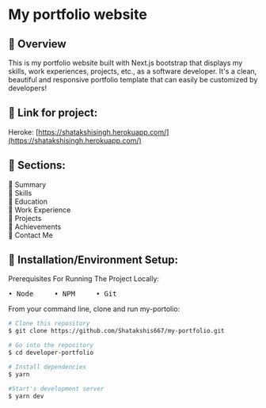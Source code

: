 # My portfolio website

## 👾 Overview 

This is my portfolio website built with Next.js bootstrap that displays my skills, work experiences, projects, etc., as a software developer. It's a clean, beautiful and responsive portfolio template that can easily be customized by developers!

## 👾 Link for project:
Heroke: [https://shatakshisingh.herokuapp.com/](https://shatakshisingh.herokuapp.com/)

## 👾 Sections:

🔸 Summary\
🔸 Skills\
🔸 Education\
🔸 Work Experience\
🔸 Projects\
🔸 Achievements\
🔸 Contact Me

## 👾 Installation/Environment Setup:

Prerequisites For Running The Project Locally:
  <pre>• Node     • NPM     • Git </pre>
  
  From your command line, clone and run my-portolio:

```bash
# Clone this repository
$ git clone https://github.com/Shatakshis667/my-portfolio.git

# Go into the repository
$ cd developer-portfolio

# Install dependencies
$ yarn

#Start's development server
$ yarn dev
```
